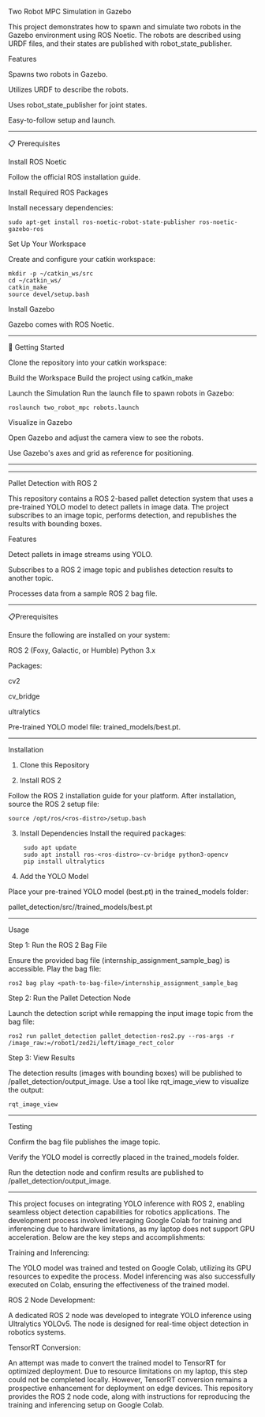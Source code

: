 Two Robot MPC Simulation in Gazebo

This project demonstrates how to spawn and simulate two robots in the Gazebo environment using ROS Noetic. The robots are described using URDF files, and their states are published with robot_state_publisher.

Features

Spawns two robots in Gazebo.

Utilizes URDF to describe the robots.

Uses robot_state_publisher for joint states.

Easy-to-follow setup and launch.


 ______________________________________________________________________________________________________

📋 Prerequisites

Install ROS Noetic

Follow the official ROS installation guide.

Install Required ROS Packages

Install necessary dependencies:

    sudo apt-get install ros-noetic-robot-state-publisher ros-noetic-gazebo-ros

Set Up Your Workspace

Create and configure your catkin workspace:

    mkdir -p ~/catkin_ws/src
    cd ~/catkin_ws/
    catkin_make
    source devel/setup.bash
    
Install Gazebo

Gazebo comes with ROS Noetic.

___________________________________________________________________________________________________________

🚀 Getting Started

Clone the repository into your catkin workspace:

Build the Workspace Build the project using catkin_make

Launch the Simulation Run the launch file to spawn robots in Gazebo:

    roslaunch two_robot_mpc robots.launch

Visualize in Gazebo

Open Gazebo and adjust the camera view to see the robots.

Use Gazebo's axes and grid as reference for positioning.

__________________________________________________________________________________________________________________
__________________________________________________________________________________________________________________

Pallet Detection with ROS 2

This repository contains a ROS 2-based pallet detection system that uses a pre-trained YOLO model to detect pallets in image data. The project subscribes to an image topic, performs detection, and republishes the results with bounding boxes.

Features

Detect pallets in image streams using YOLO.

Subscribes to a ROS 2 image topic and publishes detection results to another topic.

Processes data from a sample ROS 2 bag file.

______________________________________________________________________________________________________________________
📋Prerequisites

Ensure the following are installed on your system:

ROS 2 (Foxy, Galactic, or Humble)
Python 3.x

Packages:

cv2

cv_bridge

ultralytics

Pre-trained YOLO model file: trained_models/best.pt.

____________________________________________________________________________________________________
Installation
1. Clone this Repository

2. Install ROS 2

Follow the ROS 2 installation guide for your platform. After installation, source the ROS 2 setup file:

	source /opt/ros/<ros-distro>/setup.bash

3. Install Dependencies
Install the required packages:

		sudo apt update
		sudo apt install ros-<ros-distro>-cv-bridge python3-opencv
		pip install ultralytics

  
4. Add the YOLO Model
    
Place your pre-trained YOLO model (best.pt) in the trained_models folder:

<repository-folder>pallet_detection/src//trained_models/best.pt

__________________________________________________________________________________________________________________
Usage

Step 1: Run the ROS 2 Bag File

Ensure the provided bag file (internship_assignment_sample_bag) is accessible. Play the bag file:

	ros2 bag play <path-to-bag-file>/internship_assignment_sample_bag

Step 2: Run the Pallet Detection Node

Launch the detection script while remapping the input image topic from the bag file:

	ros2 run pallet_detection pallet_detection-ros2.py --ros-args -r /image_raw:=/robot1/zed2i/left/image_rect_color

Step 3: View Results

The detection results (images with bounding boxes) will be published to /pallet_detection/output_image. Use a tool like rqt_image_view to visualize the output:

	rqt_image_view

___________________________________________________________________________________________________________________________
Testing

Confirm the bag file publishes the image topic.

Verify the YOLO model is correctly placed in the trained_models folder.

Run the detection node and confirm results are published to /pallet_detection/output_image.

_____________________________________________________________________________________________________________________________________________________________

This project focuses on integrating YOLO inference with ROS 2, enabling seamless object detection capabilities for robotics applications. The development process involved leveraging Google Colab for training and inferencing due to hardware limitations, as my laptop does not support GPU acceleration. Below are the key steps and accomplishments:

Training and Inferencing:

The YOLO model was trained and tested on Google Colab, utilizing its GPU resources to expedite the process.
Model inferencing was also successfully executed on Colab, ensuring the effectiveness of the trained model.


ROS 2 Node Development:

A dedicated ROS 2 node was developed to integrate YOLO inference using Ultralytics YOLOv5.
The node is designed for real-time object detection in robotics systems.


TensorRT Conversion:

An attempt was made to convert the trained model to TensorRT for optimized deployment.
Due to resource limitations on my laptop, this step could not be completed locally. However, TensorRT conversion remains a prospective enhancement for deployment on edge devices.
This repository provides the ROS 2 node code, along with instructions for reproducing the training and inferencing setup on Google Colab.
